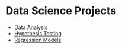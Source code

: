 # Data Science Projects
- Data Analysis
- [Hypothesis Testing](https://github.com/nareyes/personal_portfolio/tree/main/data_science_projects/hypothesis_testing)
- [Regression Models](https://github.com/nareyes/personal_portfolio/tree/main/data_science_projects/regression_models)